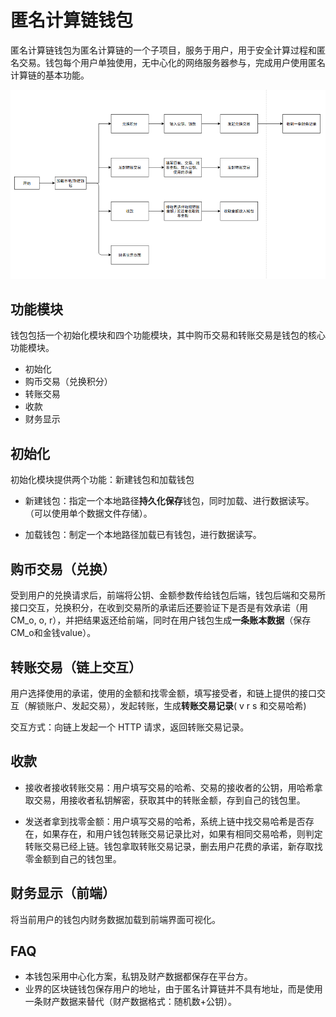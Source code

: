 # 匿名计算链钱包

匿名计算链钱包为匿名计算链的一个子项目，服务于用户，用于安全计算过程和匿名交易。钱包每个用户单独使用，无中心化的网络服务器参与，完成用户使用匿名计算链的基本功能。

![wallet](/img/wallet.png)

## 功能模块

钱包包括一个初始化模块和四个功能模块，其中购币交易和转账交易是钱包的核心功能模块。

- 初始化
- 购币交易（兑换积分）
- 转账交易
- 收款
- 财务显示

## 初始化

初始化模块提供两个功能：新建钱包和加载钱包

- 新建钱包：指定一个本地路径**持久化保存**钱包，同时加载、进行数据读写。（可以使用单个数据文件存储）。

- 加载钱包：制定一个本地路径加载已有钱包，进行数据读写。

## 购币交易（兑换）

受到用户的兑换请求后，前端将公钥、金额参数传给钱包后端，钱包后端和交易所接口交互，兑换积分，在收到交易所的承诺后还要验证下是否是有效承诺（用CM_o, o, r），并把结果返还给前端，同时在用户钱包生成**一条账本数据**（保存CM_o和金钱value）。

## 转账交易（链上交互）

用户选择使用的承诺，使用的金额和找零金额，填写接受者，和链上提供的接口交互（解锁账户、发起交易），发起转账，生成**转账交易记录**( v r s 和交易哈希)

交互方式：向链上发起一个 HTTP 请求，返回转账交易记录。

## 收款

- 接收者接收转账交易：用户填写交易的哈希、交易的接收者的公钥，用哈希拿取交易，用接收者私钥解密，获取其中的转账金额，存到自己的钱包里。

- 发送者拿到找零金额：用户填写交易的哈希，系统上链中找交易哈希是否存在，如果存在，和用户钱包转账交易记录比对，如果有相同交易哈希，则判定转账交易已经上链。钱包拿取转账交易记录，删去用户花费的承诺，新存取找零金额到自己的钱包里。

## 财务显示（前端）

将当前用户的钱包内财务数据加载到前端界面可视化。

## FAQ

- 本钱包采用中心化方案，私钥及财产数据都保存在平台方。
- 业界的区块链钱包保存用户的地址，由于匿名计算链并不具有地址，而是使用一条财产数据来替代（财产数据格式：随机数+公钥）。